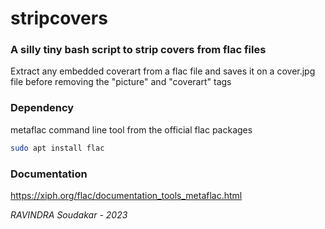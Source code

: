 # stripcovers
### A silly tiny bash script to strip covers from flac files

Extract any embedded coverart from a flac file and saves it on a cover.jpg file before removing the "picture" and "coverart" tags

### Dependency

metaflac command line tool from the official flac packages
```sh
sudo apt install flac
```
### Documentation
https://xiph.org/flac/documentation_tools_metaflac.html

_RAVINDRA Soudakar - 2023_
